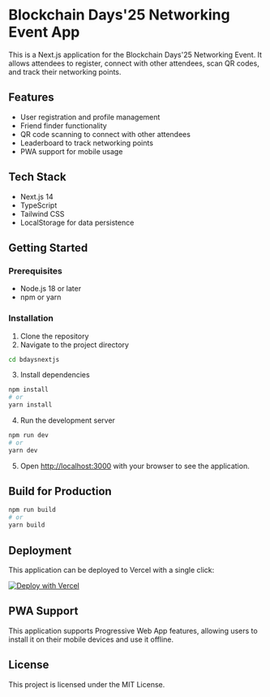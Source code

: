 # Blockchain Days'25 Networking Event App

This is a Next.js application for the Blockchain Days'25 Networking Event. It allows attendees to register, connect with other attendees, scan QR codes, and track their networking points.

## Features

- User registration and profile management
- Friend finder functionality
- QR code scanning to connect with other attendees
- Leaderboard to track networking points
- PWA support for mobile usage

## Tech Stack

- Next.js 14
- TypeScript
- Tailwind CSS
- LocalStorage for data persistence

## Getting Started

### Prerequisites

- Node.js 18 or later
- npm or yarn

### Installation

1. Clone the repository
2. Navigate to the project directory

```bash
cd bdaysnextjs
```

3. Install dependencies

```bash
npm install
# or
yarn install
```

4. Run the development server

```bash
npm run dev
# or
yarn dev
```

5. Open [http://localhost:3000](http://localhost:3000) with your browser to see the application.

## Build for Production

```bash
npm run build
# or
yarn build
```

## Deployment

This application can be deployed to Vercel with a single click:

[![Deploy with Vercel](https://vercel.com/button)](https://vercel.com/new/git/external?repository-url=https://github.com/yourusername/bdays-networking-event)

## PWA Support

This application supports Progressive Web App features, allowing users to install it on their mobile devices and use it offline.

## License

This project is licensed under the MIT License.
